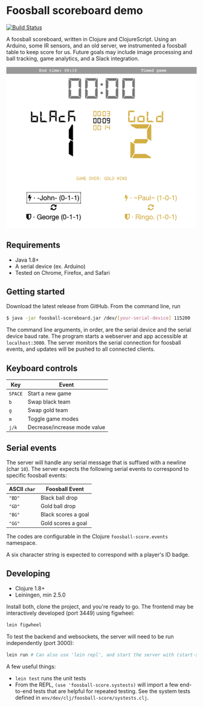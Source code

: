 # Foosball scoreboard demo

[![Build Status](https://travis-ci.org/IQ-Inc/foosball-scoreboard-demo.svg?branch=master)](https://travis-ci.org/IQ-Inc/foosball-scoreboard-demo)

A foosball scoreboard, written in Clojure and ClojureScript. Using an Arduino,
some IR sensors, and an old server, we instrumented a foosball table to keep
score for us. Future goals may include image processing and ball tracking, game
analytics, and a Slack integration.

![Scoreboard demo](./docs/img/scoreboard-demo.png)

## Requirements

- Java 1.8+
- A serial device (ex. Arduino)
- Tested on Chrome, Firefox, and Safari

## Getting started

Download the latest release from GitHub. From the command line, run

```bash
$ java -jar foosball-scoreboard.jar /dev/[your-serial-device] 115200
```

The command line arguments, in order, are the serial device and the serial
device baud rate. The program starts a webserver and app accessible at
`localhost:3000`. The server monitors the serial connection for foosball events,
and updates will be pushed to all connected clients.

## Keyboard controls

| Key                   |    Event                       |
| --------------------- | ------------------------------ |
|  `SPACE`              | Start a new game               |
|  `b`                  | Swap black team                |
|  `g`                  | Swap gold team                 |
|  `m`                  | Toggle game modes              |
|  `j/k`                | Decrease/increase mode value   |

## Serial events

The server will handle any serial message that is suffixed with a newline (char
`10`). The server expects the following serial events to correspond to specific
foosball events:

| ASCII `char`          |    Foosball Event    |
| --------------------- | -------------------- |
|  `"BD"`               | Black ball drop      |
|  `"GD"`               | Gold ball drop       |
|  `"BG"`               | Black scores a goal  |
|  `"GG"`               | Gold scores a goal   |

The codes are configurable in the Clojure `foosball-score.events` namespace.

A six character string is expected to correspond with a player's ID badge.

## Developing

- Clojure 1.8+
- Leiningen, min 2.5.0

Install both, clone the project, and you're ready to go. The frontend may be
interactively developed (port 3449) using figwheel:

```bash
lein figwheel
```

To test the backend and websockets, the server will need to be run
independently (port 3000):

```bash
lein run # Can also use 'lein repl', and start the server with (start-server)
```

A few useful things:

- `lein test` runs the unit tests
- From the REPL, `(use 'foosball-score.systests)` will import a few end-to-end
  tests that are helpful for repeated testing. See the system tests defined in
  `env/dev/clj/foosball-score/systests.clj`.